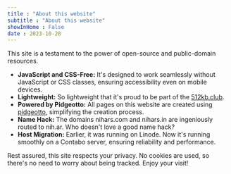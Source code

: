 ```yaml
---
title : "About this website"
subtitle : "About this website"
showInHome : False
date : 2023-10-28
---
```


This site is a testament to the power of open-source and public-domain resources.

* **JavaScript and CSS-Free:** It's designed to work seamlessly without JavaScript or CSS classes, ensuring accessibility even on mobile devices.
* **Lightweight:** So lightweight that it's proud to be part of the [512kb.club](https://512kb.club/).
* **Powered by Pidgeotto:** All pages on this website are created using [pidgeotto](https://pypi.org/project/pidgeotto/), simplifying the creation process.
* **Name Hack:** The domains nihars.com and nihars.in are ingeniously routed to nih.ar. Who doesn't love a good name hack?
* **Host Migration:** Earlier, it was running on Linode. Now it's running smoothly on a Contabo server, ensuring reliability and performance.

Rest assured, this site respects your privacy. No cookies are used, so there's no need to worry about being tracked. Enjoy your visit!